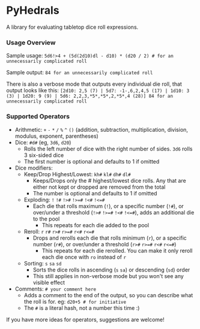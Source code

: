 # PyHedrals

A library for evaluating tabletop dice roll expressions.

### Usage Overview

Sample usage:
`5d6!>4 + (5d(2d10)dl - d10) * (d20 / 2) # for an unnecessarily complicated roll`

Sample output:
`84 for an unnecessarily complicated roll`

There is also a verbose mode that outputs every individual die roll, that output looks like this:
`[2d10: 2,5 (7) | 5d7: -1-,6,2,4,5 (17) | 1d10: 3 (3) | 1d20: 9 (9) | 5d6: 2,2,3,*5*,*5*,2,*5*,4 (28)] 84 for an unnecessarily complicated roll`

### Supported Operators
* Arithmetic: `+` `-` `*` `/` `%` `^` `()` (addition, subtraction, multiplication, division, modulus, exponent, parentheses)
* Dice: `#d#` (eg, `3d6`, `d20`)
  * Rolls the left number of dice with the right number of sides. `3d6` rolls 3 six-sided dice
  * The first number is optional and defaults to 1 if omitted
* Dice modifiers:
  * Keep/Drop Highest/Lowest: `kh#` `kl#` `dh#` `dl#`
    * Keeps/Drops only the # highest/lowest dice rolls. Any that are either not kept or dropped are removed from the total
    * The number is optional and defaults to 1 if omitted
  * Exploding: `!` `!#` `!>#` `!>=#` `!<#` `!<=#`
    * Each die that rolls maximum (`!`), or a specific number (`!#`), or over/under a threshold (`!>#` `!>=#` `!<#` `!<=#`), adds an additional die to the pool
      * This repeats for each die added to the pool
  * Reroll: `r` `r#` `r>#` `r>=#` `r<#` `r<=#`
    * Drops and rerolls each die that rolls minimum (`r`), or a specific number (`r#`), or over/under a threshold (`r>#` `r>=#` `r<#` `r<=#`)
      * This repeats for each die rerolled. You can make it only reroll each die once with `ro` instead of `r`
  * Sorting: `s` `sa` `sd`
    * Sorts the dice rolls in ascending (`s` `sa`) or descending (`sd`) order
    * This still applies in non-verbose mode but you won't see any visible effect
* Comments: `# your comment here`
  * Adds a comment to the end of the output, so you can describe what the roll is for. eg: `d20+5 # for initiative`
  * The `#` is a literal hash, not a number this time :)

If you have more ideas for operators, suggestions are welcome!
